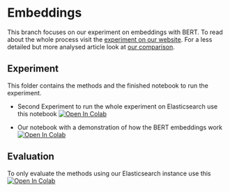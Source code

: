 # Embeddings

This branch focuses on our experiment on embeddings with BERT. To read about the whole process visit the [experiment on our website](https://pragmalingu.de/docs/experiments/experiment2). For a less detailed but more analysed article look at [our comparison](https://pragmalingu.de/docs/comparisons/embeddings).

## Experiment

This folder contains the methods and the finished notebook to run the experiment.

* Second Experiment to run the whole experiment on Elasticsearch use this notebook [![Open In Colab](https://colab.research.google.com/assets/colab-badge.svg)](https://colab.research.google.com/github/pragmalingu/experiments/blob/master/01_Stemming/Experiment/Second_Experiment_BERT_Embeddings.ipynb)

* Our notebook with a demonstration of how the BERT embeddings work [![Open In Colab](https://colab.research.google.com/assets/colab-badge.svg)](https://colab.research.google.com/github/pragmalingu/experiments/blob/master/02_Embeddings/Experiment/BERT_Embeddings_example.ipynb)

## Evaluation

To only evaluate the methods using our Elasticsearch instance use this [![Open In Colab](https://colab.research.google.com/assets/colab-badge.svg)](https://colab.research.google.com/github/pragmalingu/experiments/blob/02_BERT/Comparison_BERT_vs_Standard_Search.ipynb)
